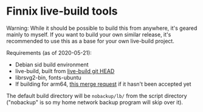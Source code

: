 # Finnix live-build tools

Warning: While it should be possible to build this from anywhere, it's geared mainly to myself.
If you want to build your own similar release, it's recommended to use this as a base for your own live-build project.

Requirements (as of 2020-05-21):

* Debian sid build environment
* live-build, built from [live-build git HEAD](https://salsa.debian.org/live-team/live-build)
* librsvg2-bin, fonts-ubuntu
* If building for arm64, [this merge request](https://salsa.debian.org/live-team/live-build/-/merge_requests/202) if it hasn't been accepted yet

The default build directory will be ```nobackup/lb/``` from the script directory ("nobackup" is so my home network backup program will skip over it).
